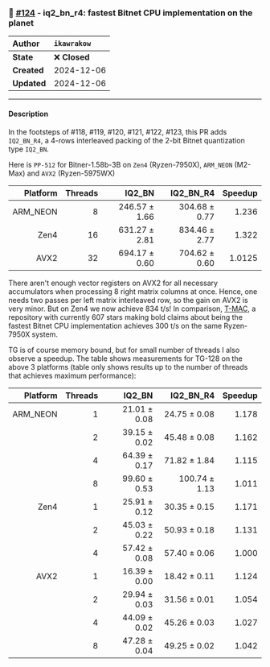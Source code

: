 ### 🔀 [#124](https://github.com/ikawrakow/ik_llama.cpp/pull/124) - iq2_bn_r4: fastest Bitnet CPU implementation on the planet

| **Author** | `ikawrakow` |
| :--- | :--- |
| **State** | ❌ **Closed** |
| **Created** | 2024-12-06 |
| **Updated** | 2024-12-06 |

---

#### Description

In the footsteps of #118, #119, #120, #121, #122, #123, this PR adds `IQ2_BN_R4`, a 4-rows interleaved packing of the 2-bit Bitnet quantization type `IQ2_BN`.

Here is `PP-512` for Bitner-1.58b-3B on `Zen4` (Ryzen-7950X), `ARM_NEON` (M2-Max) and `AVX2` (Ryzen-5975WX)

| Platform |  Threads | IQ2_BN | IQ2_BN_R4 | Speedup |
| ---: | ---: | ---: | ---: | ---: |
| ARM_NEON |  8 |  246.57 ± 1.66 | 304.68 ± 0.77  | 1.236 |
| Zen4            | 16 | 631.27 ± 2.81  | 834.46 ± 2.77  | 1.322 |
| AVX2           | 32 | 694.17 ± 0.60  | 704.62 ± 0.60 | 1.0125 |

There aren't enough vector registers on AVX2 for all necessary accumulators when processing 8 right matrix columns at once. Hence, one needs two passes per left matrix interleaved row, so the gain on AVX2 is very minor. But on Zen4 we now achieve 834 t/s! In comparison, [T-MAC](https://github.com/microsoft/T-MAC), a repository with currently 607 stars making bold claims about being the fastest Bitnet CPU implementation achieves 300 t/s on the same Ryzen-7950X system. 

TG is of course memory bound, but for small number of threads I also observe a speedup. The table shows measurements for TG-128 on the above 3 platforms (table only shows results up to the number of threads that achieves maximum performance):

| Platform |  Threads | IQ2_BN | IQ2_BN_R4 | Speedup |
| ---: | ---: | ---: | ---: | ---: |
| ARM_NEON | 1 | 21.01 ± 0.08 | 24.75 ± 0.08 | 1.178 |
|                      | 2 | 39.15 ± 0.02 | 45.48 ± 0.08 | 1.162 |
|                      | 4 | 64.39 ± 0.17 | 71.82 ± 1.84 | 1.115 |
|                      | 8 |  99.60  ± 0.53 | 100.74 ± 1.13 | 1.011 |
| Zen4            | 1 | 25.91 ± 0.12 | 30.35 ± 0.15 | 1.171 |
|                      | 2 | 45.03 ± 0.22 | 50.93 ± 0.18 | 1.131 |
|                      | 4 | 57.42 ± 0.08 | 57.40 ± 0.06 | 1.000 |
| AVX2            | 1 | 16.39 ± 0.00 | 18.42 ± 0.11 | 1.124 |
|                      | 2 | 29.94 ± 0.03 | 31.56 ± 0.01 | 1.054 |
|                      | 4 | 44.09 ± 0.02 | 45.26 ± 0.03 | 1.027 |
|                      | 8 | 47.28 ± 0.04  | 49.25 ± 0.02 | 1.042 |